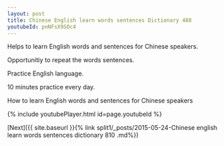 ```yaml
---
layout: post
title: Chinese English learn words sentences Dictionary 488 
youtubeId: pnNFsX9SOc4
---
```

 
 
Helps to learn English words and sentences for Chinese speakers.

Opportunitiy to repeat the words sentences. 

Practice English language. 
 
10 minutes practice every day. 
 
How to learn English words and sentences for Chinese speakers 
 
{% include youtubePlayer.html id=page.youtubeId %}
 
 
[Next]({{ site.baseurl }}{% link  split1/_posts/2015-05-24-Chinese english learn words sentences dictionary 810 .md%})
 
